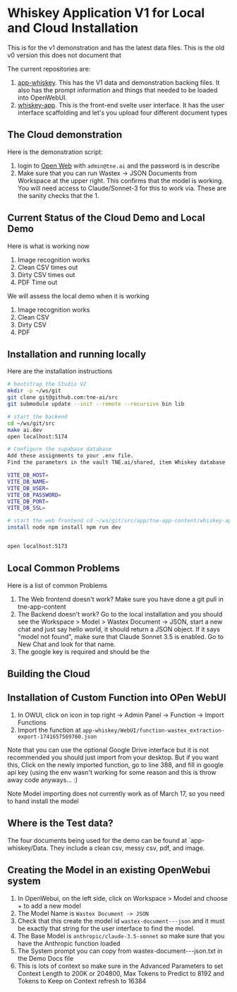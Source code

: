 # Whiskey Application V1 for Local and Cloud Installation

This is for the v1 demonstration and has the latest data files. This is the old
v0 version this does not document that

The current repositories are:

1. [app-whiskey](https://github.com/tne-ai/app-whiskey). This has the V1 data
   and demonstration backing files. It also has the prompt information and
   things that needed to be loaded into OpenWebUI.
1. [whiskey-app](https://github.com/tne-app-content/tree/main/blob/whiskey-app).
   This is the front-end svelte user interface. It has the user interface
   scaffolding and let's you upload four different document types

## The Cloud demonstration

Here is the demonstration script:

1. login to [Open Web](https://open-webui.dev.tne.ai) with `admin@tne.ai` and
   the password is in describe
1. Make sure that you can run Wastex -> JSON Documents from Workspace at the
   upper right. This confirms that the model is working. You will need access to
   Claude/Sonnet-3 for this to work via. These are the sanity checks that the 1.

## Current Status of the Cloud Demo and Local Demo

Here is what is working now

1. Image recognition works
1. Clean CSV times out
1. Dirty CSV times out
1. PDF Time out

We will assess the local demo when it is working

1. Image recognition works
1. Clean CSV
1. Dirty CSV
1. PDF

## Installation and running locally

Here are the installation instructions

```sh
# bootstrap the Studio V2
mkdir -p ~/ws/git
git clone git@github.com:tne-ai/src
git submodule update --init --remote --recursive bin lib

# start the backend
cd ~/ws/git/src
make ai.dev
open localhost:5174

# Configure the supabase database
Add these assignments to your .env file.
Find the parameters in the vault TNE.ai/shared, item Whiskey database

VITE_DB_HOST=
VITE_DB_NAME=
VITE_DB_USER=
VITE_DB_PASSWORD=
VITE_DB_PORT=
VITE_DB_SSL=

# start the web frontend cd ~/ws/git/src/app/tne-app-content/whiskey-app brew
install node npm install npm run dev


open localhost:5173
```

## Local Common Problems

Here is a list of common Problems

1. The Web frontend doesn't work? Make sure you have done a git pull in
   tne-app-content
1. The Backend doesn't work? Go to the local installation and you should see the
   Workspace > Model > Wastex Document -> JSON, start a new chat and just say
   hello world, it should return a JSON object. If it says "model not found", make
   sure that Claude Sonnet 3.5 is enabled. Go to New Chat and look for that name.
1. The google key is required and should be the

## Building the Cloud

## Installation of Custom Function into OPen WebUI

1. In OWUI, click on icon in top right -> Admin Panel -> Function -> Import
   Functions
2. Import the function at
   `app-whiskey/WebUI/function-wastex_extraction-export-1741657569760.json`

Note that you can use the optional Google Drive interface but it is not
recommended you should just import from your desktop. But if you want this,
Click on the newly imported function, go to line 388, and fill in google api key
(using the env wasn't working for some reason and this is throw away code
anyways... :)

Note Model importing does not currently work as of March 17, so you need to hand
install the model

## Where is the Test data?

The four documents being used for the demo can be found at `app-whiskey/Data.
They include a clean csv, messy csv, pdf, and image.

## Creating the Model in an existing OpenWebui system

1. In OpenWebui, on the left side, click on Workspace > Model and choose + to
   add a new model
1. The Model Name is `Wastex Document -> JSON`
1. Check that this create the model id `wastex-document---json` and it must be
   exactly that string for the user interface to find the model.
1. The Base Model is `anthropic/claude-3.5-sonnet` so make sure that you have
   the Anthropic function loaded
1. The System prompt you can copy from wastex-document---json.txt in the Demo
   Docs file
1. This is lots of context so make sure in the Advanced Parameters to set
   Context Length to 200K or 204800, Max Tokens to Predict to 8192 and Tokens to
   Keep on Context refresh to 16384

```

```
